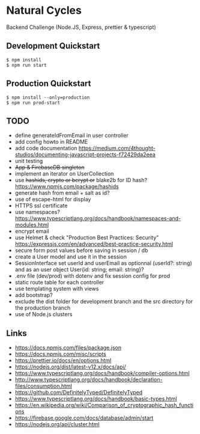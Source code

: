 # Natural Cycles

Backend Challenge (Node.JS, Express, prettier & typescript)

## Development Quickstart

```
$ npm install
$ npm run start
```

## Production Quickstart

```
$ npm install --only=production
$ npm run prod-start
```

## TODO

- define generateIdFromEmail in user controller
- add config howto in README
- add code documentation https://medium.com/4thought-studios/documenting-javascript-projects-f72429da2eea
- unit testing
- ~~App & FirebaseDB singleton~~
- implement an iterator on UserCollection
- use ~~hashids, crypto or bcrypt or~~ blake2b for ID hash? https://www.npmjs.com/package/hashids
- generate hash from email + salt as id?
- use of escape-html for display
- HTTPS ssl certificate
- use namespaces? https://www.typescriptlang.org/docs/handbook/namespaces-and-modules.html
- encrypt email
- use Helmet & check "Production Best Practices: Security" https://expressjs.com/en/advanced/best-practice-security.html
- secure form post values before saving in session / db
- create a User model and use it in the session
- SessionInterface set userId and userEmail as optionnal (userId?: string) and as an user object User{id: string; email: string}?
- .env file (dev/prod) with dotenv and fix session config for prod
- static route table for each controller
- use templating system with views
- add bootstrap?
- exclude the dist folder for development branch and the src directory for the production branch
- use of Node.js clusters

## Links

- https://docs.npmjs.com/files/package.json
- https://docs.npmjs.com/misc/scripts
- https://prettier.io/docs/en/options.html
- https://nodejs.org/dist/latest-v12.x/docs/api/
- https://www.typescriptlang.org/docs/handbook/compiler-options.html
- http://www.typescriptlang.org/docs/handbook/declaration-files/consumption.html
- https://github.com/DefinitelyTyped/DefinitelyTyped
- https://www.typescriptlang.org/docs/handbook/basic-types.html
- https://en.wikipedia.org/wiki/Comparison_of_cryptographic_hash_functions
- https://firebase.google.com/docs/database/admin/start
- https://nodejs.org/api/cluster.html
